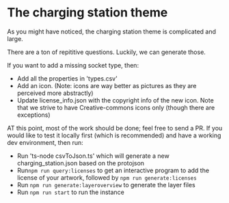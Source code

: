 The charging station theme
==========================

As you might have noticed, the charging station theme is complicated and large.

There are a ton of repititive questions. Luckily, we can generate those.

If you want to add a missing socket type, then:

- Add all the properties in 'types.csv'
- Add an icon. (Note: icons are way better as pictures as they are perceived more abstractly)
- Update license_info.json with the copyright info of the new icon. Note that we strive to have Creative-commons icons only (though there are exceptions)

AT this point, most of the work should be done; feel free to send a PR. If you would like to test it locally first (which is recommended) and have a working dev environment, then run:

- Run 'ts-node csvToJson.ts' which will generate a new charging_station.json based on the protojson
- Run`npm run query:licenses` to get an interactive program to add the license of your artwork, followed by `npm run generate:licenses` 
- Run `npm run generate:layeroverview` to generate the layer files
- Run `npm run start` to run the instance